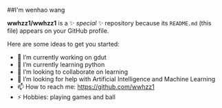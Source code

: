 ##I'm wenhao wang


**wwhzz1/wwhzz1** is a ✨ _special_ ✨ repository because its `README.md` (this file) appears on your GitHub profile.

Here are some ideas to get you started:

- 🔭 I’m currently working on gdut
- 🌱 I’m currently learning python
- 👯 I’m looking to collaborate on learning
- 🤔 I’m looking for help with Artificial Intelligence and Machine Learning
- 📫 How to reach me: https://github.com/wwhzz1
- ⚡ Hobbies: playing games and ball

